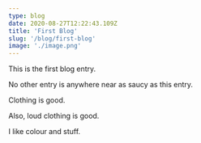 ```yaml
---
type: blog
date: 2020-08-27T12:22:43.109Z
title: 'First Blog'
slug: '/blog/first-blog'
image: './image.png'
---
```


This is the first blog entry.

No other entry is anywhere near as saucy as this entry.

Clothing is good.

Also, loud clothing is good.

I like colour and stuff.